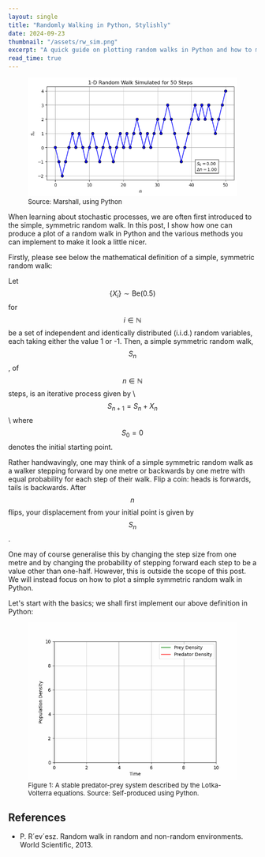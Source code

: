 ```yaml
---
layout: single
title: "Randomly Walking in Python, Stylishly"
date: 2024-09-23
thumbnail: "/assets/rw_sim.png"
excerpt: "A quick guide on plotting random walks in Python and how to make your plots nice in Matplotlib for beginners."
read_time: true
---
```


<script src="https://polyfill.io/v3/polyfill.min.js?features=es6"></script>
<script id="MathJax-script" async src="https://cdn.jsdelivr.net/npm/mathjax@3/es5/tex-mml-chtml.js"></script>
<script type="text/javascript" async
  src="https://cdnjs.cloudflare.com/ajax/libs/mathjax/2.7.7/MathJax.js?config=TeX-MML-AM_CHTML">
</script>

<script src="https://polyfill.io/v3/polyfill.min.js?features=es6"></script>
<script id="MathJax-script" async src="https://cdn.jsdelivr.net/npm/mathjax@3/es5/tex-mml-chtml.js"></script>

<style>
.definition {
    border: 2px solid #fff;
    padding: 10px;
    margin: 10px 0;
}
</style>

<figure>
  <img src="/assets/rw_sim.png" alt="A symmetric random walk running for fifty steps." title="A symmetric random walk running for fifty steps." style="width=100%;">
  <figcaption style="font-size: small;">Source: Marshall, using Python </figcaption>
</figure>

When learning about stochastic processes, we are often first introduced to the simple, symmetric random walk. In this post, I show how one can produce a plot of a random walk in Python and the various methods you can implement to make it look a little nicer.

Firstly, please see below the mathematical definition of a simple, symmetric random walk:

Let $$\left\{X_i\right\} \sim \text{Be}(0.5)$$ for $$i \in \mathbb{N}$$ be a set of independent and identically distributed (i.i.d.) random variables, each taking either the value 1 or -1.
Then, a simple symmetric random walk, $$S_n$$, of $$n \in \mathbb{N}$$ steps, is an iterative process given by \\
$$S_{n+1} = S_n + X_n$$ \\
where $$S_0=0$$ denotes the initial starting point.


Rather handwavingly, one may think of a simple symmetric random walk as a walker stepping forward by one metre or backwards by one metre with equal probability for each step of their walk. Flip a coin: heads is forwards, tails is backwards. After $$n$$ flips, your displacement from your initial point is given by $$S_n$$.

One may of course generalise this by changing the step size from one metre and by changing the probability of stepping forward each step to be a value other than one-half. However, this is outside the scope of this post. We will instead focus on how to plot a simple symmetric random walk in Python. 

Let's start with the basics; we shall first implement our above definition in Python:



<figure>
  <img src="/assets/LV_GIF1.gif" alt="A stable predator-prey system described by the Lotka-Volterra equations." title="A stable predator-prey system described by the Lotka-Volterra equations over time.">
  <figcaption style="font-size: small;"> Figure 1: A stable predator-prey system described by the Lotka-Volterra equations. Source: Self-produced using Python. </figcaption>
</figure>


## **References**
* P. R´ev´esz. Random walk in random and non-random environments. World Scientific, 2013.


